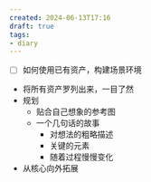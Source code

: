 ```yaml
---
created: 2024-06-13T17:16
draft: true
tags:
- diary
---
```


- [ ] 如何使用已有资产，构建场景环境
- 将所有资产罗列出来，一目了然
- 规划
	- 贴合自己想象的参考图
	- 一个几句话的故事
		- 对想法的粗略描述
		- 关键的元素
		- 随着过程慢慢变化
- 从核心向外拓展